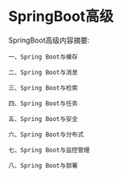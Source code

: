 # SpringBoot高级

  SpringBoot高级内容摘要:

    一、Spring Boot与缓存
    
    二、Spring Boot与消息
    
    三、Spring Boot与检索
    
    四、Spring Boot与任务
    
    五、Spring Boot与安全
    
    六、Spring Boot与分布式
    
    七、Spring Boot与监控管理
    
    八、Spring Boot与部署
  
  
  
  
  
  
  
  
  
  
  
  
  
  
  
  
  
  
  
  
 
